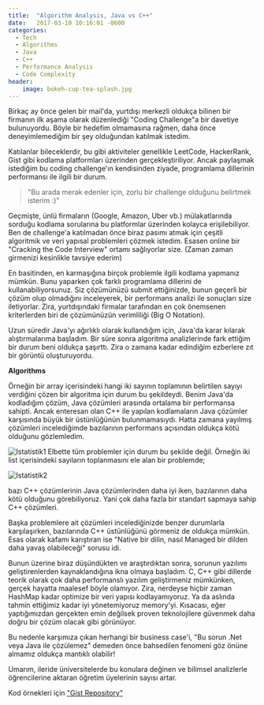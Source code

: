 ```yaml
---
title:  "Algorithm Analysis, Java vs C++"
date:   2017-03-10 10:16:01 -0600
categories:
  - Tech
  - Algorithms
  - Java
  - C++
  - Performance Analysis
  - Code Complexity
header:
    image: bokeh-cup-tea-splash.jpg
---
```


Birkaç ay önce gelen bir mail'da, yurtdışı merkezli oldukça bilinen bir firmanın ilk aşama olarak düzenlediği "Coding Challenge"a bir davetiye bulunuyordu. Böyle bir hedefim olmamasına rağmen, daha önce deneyimlemediğim bir şey olduğundan katılmak istedim.
 
Katılanlar bileceklerdir, bu gibi aktiviteler genellikle LeetCode, HackerRank, Gist gibi kodlama platformları üzerinden gerçekleştiriliyor. Ancak paylaşmak istediğim bu coding challenge'ın kendisinden ziyade, programlama dillerinin performansı ile ilgili bir durum.
 
>"Bu arada merak edenler için, zorlu bir challenge olduğunu belirtmek isterim :)"

Geçmişte, ünlü firmaların (Google, Amazon, Uber vb.) mülakatlarında sorduğu kodlama sorularına bu platformlar üzerinden kolayca erişilebiliyor. Ben de challenge'a katılmadan önce biraz pasımı atmak için çeşitli algoritmik ve veri yapısal problemleri çözmek istedim. Esasen online bir "Cracking the Code Interview" ortamı sağlıyorlar size. (Zaman zaman girmenizi kesinlikle tavsiye ederim)

En basitinden, en karmaşığına birçok problemle ilgili kodlama yapmanız mümkün. Bunu yaparken çok farklı programlama dillerini de kullanabiliyorsunuz. Siz çözümünüzü submit ettiğinizde, bunun geçerli bir çözüm olup olmadığını inceleyerek, bir performans analizi ile sonuçları size iletiyorlar. Zira, yurtdışındaki firmalar tarafından en çok önemsenen kriterlerden biri de çözümünüzün verimliliği (Big O Notation).

Uzun süredir Java'yı ağırlıklı olarak kullandığım için, Java'da karar kılarak alıştırmalarıma başladım. Bir süre sonra algoritma analizlerinde fark ettiğim bir durum beni oldukça şaşırttı. Zira o zamana kadar edindiğim ezberlere zıt bir görüntü oluşturuyordu. 

<b>Algorithms</b>

Örneğin bir array içerisindeki hangi iki sayının toplamının belirtilen sayıyı verdiğini çözen bir algoritma için durum bu şekildeydi. Benim Java'da kodladığım çözüm, Java çözümleri arasında ortalama bir performansa sahipti. Ancak enteresan olan C++ ile yapılan kodlamaların Java çözümler karşısında büyük bir üstünlüğünün bulunmamasıydı. Hatta zamana yayılmış çözümleri incelediğimde bazılarının performans açısından oldukça kötü olduğunu gözlemledim.

![Istatistik1](https://berkdulger.github.io/images/istatistik1.png "Istatistik1")
Elbette tüm problemler için durum bu şekilde değil. Örneğin iki list içerisindeki sayıların toplanmasını ele alan bir problemde;

![Istatistik2](https://berkdulger.github.io/images/istatistik2.png "Istatistik2")

bazı C++ çözümlerinin Java çözümlerinden daha iyi iken, bazılarının daha kötü olduğunu görebiliyoruz. Yani çok daha fazla bir standart sapmaya sahip C++ çözümleri.

Başka problemlere ait çözümleri incelediğinizde benzer durumlarla karşılaşırken, bazılarında C++ üstünlüğünü görmeniz de oldukça mümkün. Esas olarak kafamı karıştıran ise "Native bir dilin, nasıl Managed bir dilden daha yavaş olabileceği" sorusu idi.

Bunun üzerine biraz düşündükten ve araştırdıktan sonra, sorunun yazılımı geliştirenlerden kaynaklandığına ikna olmaya başladım. C, C++ gibi dillerde teorik olarak çok daha performanslı yazılım geliştirmeniz mümkünken, gerçek hayatta maalesef böyle olamıyor. Zira, nerdeyse hiçbir zaman HashMap kadar optimize bir veri yapısı kodlayamıyoruz. Ya da aslında tahmin ettiğimiz kadar iyi yönetemiyoruz memory'yi. Kısacası, eğer yaptığımızdan gerçekten emin değilsek proven teknolojilere güvenmek daha doğru bir çözüm olacak gibi görünüyor.

Bu nedenle karşımıza çıkan herhangi bir business case'i, "Bu sorun .Net veya Java ile çözülemez" demeden önce bahsedilen fenomeni göz önüne almamız oldukça mantıklı olabilir!

Umarım, ileride üniversitelerde bu konulara değinen ve bilimsel analizlerle öğrencilerine aktaran öğretim üyelerinin sayısı artar.

Kod örnekleri için ["Gist Repository"](https://gist.github.com/berkdulger) 

